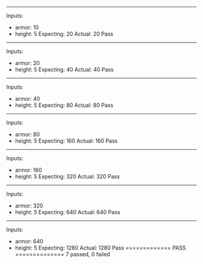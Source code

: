 ---------------------------------
Inputs:
 * armor: 10
 * height: 5
Expecting: 20
Actual: 20
Pass
---------------------------------
Inputs:
 * armor: 20
 * height: 5
Expecting: 40
Actual: 40
Pass
---------------------------------
Inputs:
 * armor: 40
 * height: 5
Expecting: 80
Actual: 80
Pass
---------------------------------
Inputs:
 * armor: 80
 * height: 5
Expecting: 160
Actual: 160
Pass
---------------------------------
Inputs:
 * armor: 160
 * height: 5
Expecting: 320
Actual: 320
Pass
---------------------------------
Inputs:
 * armor: 320
 * height: 5
Expecting: 640
Actual: 640
Pass
---------------------------------
Inputs:
 * armor: 640
 * height: 5
Expecting: 1280
Actual: 1280
Pass
============= PASS ==============
7 passed, 0 failed
